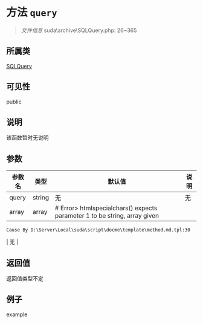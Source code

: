 # 方法 `query`



> *文件信息* suda\archive\SQLQuery.php: 26~365

## 所属类 

[SQLQuery](../SQLQuery.md)

## 可见性

 public 

## 说明

该函数暂时无说明


## 参数


| 参数名 | 类型 | 默认值 | 说明 |
|--------|-----|-------|-------|
| query |  string | 无 | 无 |
| array |  array | # Error> htmlspecialchars() expects parameter 1 to be string, array given
	Cause By D:\Server\Local\suda\script\docme\template\method.md.tpl:30
 | 无 |



## 返回值

返回值类型不定


## 例子

example